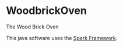 # WoodbrickOven
The Wood Brick Oven

This java software uses the [Spark Framework](http://sparkjava.com/).
